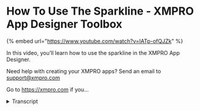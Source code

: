 # How To Use The Sparkline - XMPRO App Designer Toolbox
{% embed url="https://www.youtube.com/watch?v=lATp-ofQJZk" %}



In this video, you’ll learn how to use the sparkline in the XMPRO App Designer.

Need help with creating your XMPRO apps? Send an email to support@xmpro.com

Go to https://xmpro.com if you...
<details>
<summary>Transcript</summary>In this video, you’ll learn how to use the sparkline in the XMPRO App Designer.

Need help with creating your XMPRO apps? Send an email to support@xmpro.com

Go to https://xmpro.com if you...
hi and welcome to another training video

from Exim Pro today we will be looking

at how to use the sparkline component as

a prerequisite you should have already

gone through the video on how to create

and use data sources if not then I

recommend doing that first the sparkline

component can be found in the basic

blocks section sparklines don't look so

good when they are extremely large so

I'm going to change the width to 50% on

this one and I to 80 pixels and I I also

have to change the Flex grow to zero so

in order for anything to appear in the

sparkline we have to assign it a data

source I've already previously created

one with a battery level over time and

you have to select the data so the

x-axis is the horizontal axis we want to

put that as time timestamp and the

y-axis is the value you're going to

represent on the graph which is battery

level and ignore empty points if you

check this it will discard any rows in

the in the data set that it gets that

have empty values so we can save that

and the default looks like this it's got

a battery level over time it's going

down and then it recharges and it goes

down again or recharges

it doesn't have to be a line it can be

an area bar spline spline area step area

step line or win-loss graph so what this

what some of these look like spline what

that does is it rounds the edges of the

line so instead of a jagged line it

start as sort of smoothes doubt step

makes it go in a horizontal and then

vertical and nothing else

area puts great underneath the line and

each of these have appearance properties

that you can assign to them so area has

highlight first and last etc bar has

some less properties when loss has some

wind color lost color etc so if we go

back to line and choose highlight first

and last point then it's going to bring

up some more options if we choose show

min and Max point it's going to choose

it's going to show some more options we

can change the line width back to two

there are a bunch of ways that you can

make this you can customize the

sparkline so here we've got some max

points which is 100% and then points

which is 0% so it's highly in

highlighting that and then we've got a

first and last point that's also being

highlighted

and there are many more ways that you

can modify the sparkline this has been

how to use the sparkline component
</details>
